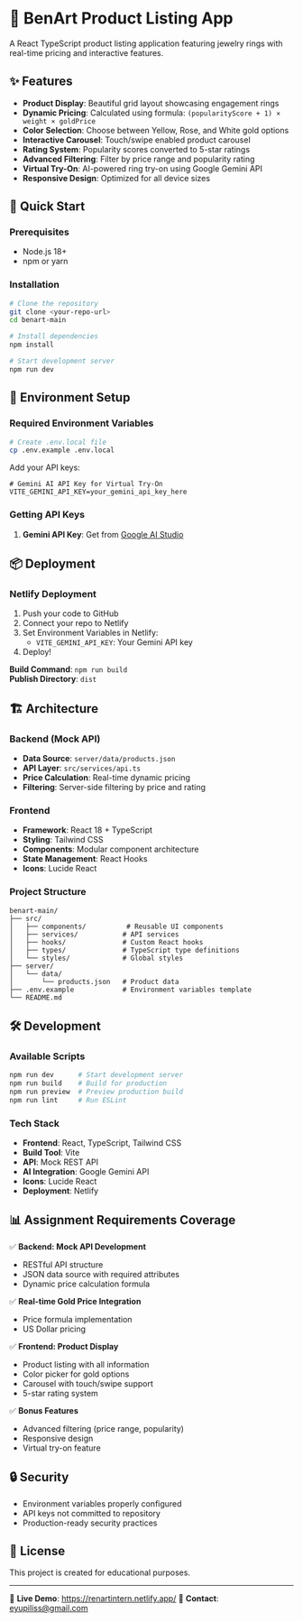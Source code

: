 # 💍 BenArt Product Listing App

A React TypeScript product listing application featuring jewelry rings with real-time pricing and interactive features.

## ✨ Features

- **Product Display**: Beautiful grid layout showcasing engagement rings
- **Dynamic Pricing**: Calculated using formula: `(popularityScore + 1) × weight × goldPrice`
- **Color Selection**: Choose between Yellow, Rose, and White gold options
- **Interactive Carousel**: Touch/swipe enabled product carousel
- **Rating System**: Popularity scores converted to 5-star ratings
- **Advanced Filtering**: Filter by price range and popularity rating
- **Virtual Try-On**: AI-powered ring try-on using Google Gemini API
- **Responsive Design**: Optimized for all device sizes

## 🚀 Quick Start

### Prerequisites
- Node.js 18+ 
- npm or yarn

### Installation
```bash
# Clone the repository
git clone <your-repo-url>
cd benart-main

# Install dependencies
npm install

# Start development server
npm run dev
```

## 🔧 Environment Setup

### Required Environment Variables
```bash
# Create .env.local file
cp .env.example .env.local
```

Add your API keys:
```env
# Gemini AI API Key for Virtual Try-On
VITE_GEMINI_API_KEY=your_gemini_api_key_here
```

### Getting API Keys
1. **Gemini API Key**: Get from [Google AI Studio](https://makersuite.google.com/)

## 📦 Deployment

### Netlify Deployment
1. Push your code to GitHub
2. Connect your repo to Netlify
3. Set Environment Variables in Netlify:
   - `VITE_GEMINI_API_KEY`: Your Gemini API key
4. Deploy!

**Build Command**: `npm run build`  
**Publish Directory**: `dist`

## 🏗️ Architecture

### Backend (Mock API)
- **Data Source**: `server/data/products.json`
- **API Layer**: `src/services/api.ts`
- **Price Calculation**: Real-time dynamic pricing
- **Filtering**: Server-side filtering by price and rating

### Frontend
- **Framework**: React 18 + TypeScript
- **Styling**: Tailwind CSS
- **Components**: Modular component architecture
- **State Management**: React Hooks
- **Icons**: Lucide React

### Project Structure
```
benart-main/
├── src/
│   ├── components/          # Reusable UI components
│   ├── services/           # API services
│   ├── hooks/              # Custom React hooks
│   ├── types/              # TypeScript type definitions
│   └── styles/             # Global styles
├── server/
│   └── data/
│       └── products.json   # Product data
├── .env.example            # Environment variables template
└── README.md
```

## 🛠️ Development

### Available Scripts
```bash
npm run dev      # Start development server
npm run build    # Build for production
npm run preview  # Preview production build
npm run lint     # Run ESLint
```

### Tech Stack
- **Frontend**: React, TypeScript, Tailwind CSS
- **Build Tool**: Vite
- **API**: Mock REST API
- **AI Integration**: Google Gemini API
- **Icons**: Lucide React
- **Deployment**: Netlify

## 📊 Assignment Requirements Coverage

✅ **Backend: Mock API Development**
- RESTful API structure
- JSON data source with required attributes
- Dynamic price calculation formula

✅ **Real-time Gold Price Integration**
- Price formula implementation
- US Dollar pricing

✅ **Frontend: Product Display**
- Product listing with all information
- Color picker for gold options
- Carousel with touch/swipe support
- 5-star rating system

✅ **Bonus Features**
- Advanced filtering (price range, popularity)
- Responsive design
- Virtual try-on feature

## 🔒 Security

- Environment variables properly configured
- API keys not committed to repository
- Production-ready security practices

## 📄 License

This project is created for educational purposes.

---

🔗 **Live Demo**: https://renartintern.netlify.app/
📧 **Contact**: eyupiliss@gmail.com
